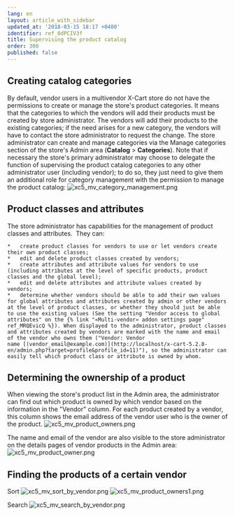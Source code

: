 ```yaml
---
lang: en
layout: article_with_sidebar
updated_at: '2018-03-15 18:17 +0400'
identifier: ref_0dPCIV3f
title: Supervising the product catalog
order: 300
published: false
---
```

## Creating catalog categories
By default, vendor users in a multivendor X-Cart store do not have the permissions to create or manage the store's product categories. It means that the categories to which the vendors will add their products must be created by store administrator. The vendors will add their products to the existing categories; if the need arises for a new category, the vendors will have to contact the store administrator to request the change. The store administrator can create and manage categories via the Manage categories section of the store's Admin area (**Catalog** > **Categories**). 
Note that if necessary the store's primary administrator may choose to delegate the function of supervising the product catalog categories to any other administrator user (including vendor); to do so, they just need to give them an additional role for category management with the permission to manage the product catalog:
![xc5_mv_category_management.png]({{site.baseurl}}/attachments/ref_0dPCIV3f/xc5_mv_category_management.png)


## Product classes and attributes
The store administrator has capabilities for the management of product classes and attributes. 
    They can:

    *   create product classes for vendors to use or let vendors create their own product classes;
    *   edit and delete product classes created by vendors;
    *   create attributes and attribute values for vendors to use (including attributes at the level of specific products, product classes and the global level);
    *   edit and delete attributes and attribute values created by vendors;
    *   determine whether vendors should be able to add their own values for global attributes and attributes created by admin or other vendors at the level of product classes, or whether they should just be able to use the existing values (See the setting "Vendor access to global attributes" on the {% link "«Multi-vendor» addon settings page" ref_MRQEvicQ %}). When displayed to the administrator, product classes and attributes created by vendors are marked with the name and email of the vendor who owns them ("Vendor: Vendor name [(vendor_email@example.com)](http://localhost/x-cart-5.2.8-en/admin.php?target=profile&profile_id=11)"), so the administrator can easily tell which product class or attribute is owned by whom.  
    
## Determining the ownership of a product

When viewing the store's product list in the Admin area, the administrator can find out which product is owned by which vendor based on the information in the "Vendor" column. For each product created by a vendor, this column shows the email address of the vendor user who is the owner of the product.
![xc5_mv_product_owners.png]({{site.baseurl}}/attachments/ref_0dPCIV3f/xc5_mv_product_owners.png)


The name and email of the vendor are also visible to the store administrator on the details pages of vendor products in the Admin area:
![xc5_mv_product_owner.png]({{site.baseurl}}/attachments/ref_0dPCIV3f/xc5_mv_product_owner.png)
    
    
## Finding the products of a certain vendor
Sort
![xc5_mv_sort_by_vendor.png]({{site.baseurl}}/attachments/ref_0dPCIV3f/xc5_mv_sort_by_vendor.png)
![xc5_mv_product_owners1.png]({{site.baseurl}}/attachments/ref_0dPCIV3f/xc5_mv_product_owners1.png)

Search
![xc5_mv_search_by_vendor.png]({{site.baseurl}}/attachments/ref_0dPCIV3f/xc5_mv_search_by_vendor.png)


